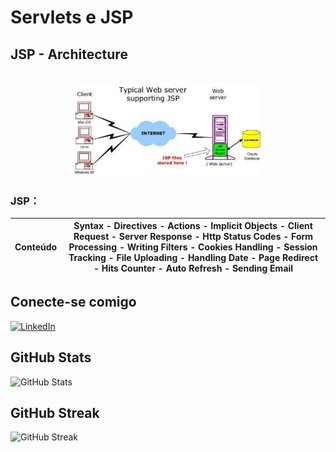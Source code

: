 # Servlets e JSP

## JSP - Architecture


<p align="center">
<br>
<img 
    src="./assets/jsp-arch.jpg"
    width="300"
/>
</p>



### JSP：
|  Conteúdo   |    Syntax  - Directives - Actions  - Implicit Objects  - Client Request - Server Response - Http Status Codes - Form Processing - Writing Filters - Cookies Handling - Session Tracking - File Uploading - Handling Date - Page Redirect - Hits Counter - Auto Refresh - Sending Email                                                                                                                                      |
| :-------:   | --------------------------------------------------------------------------------------------------------------------------------------------------------------------------- |










## Conecte-se comigo
[![LinkedIn](https://img.shields.io/badge/LinkedIn-000?style=for-the-badge&logo=linkedin&logoColor=4f0000)](https://www.linkedin.com/in/paulo-alécio-da-silva/)

## GitHub Stats
![GitHub Stats](https://github-readme-stats.vercel.app/api?username=PauloAlecio&theme=shadow_red&show_icons=true)

## GitHub Streak
![GitHub Streak](https://streak-stats.demolab.com/?user=PauloAlecio&theme=shadow-red)
